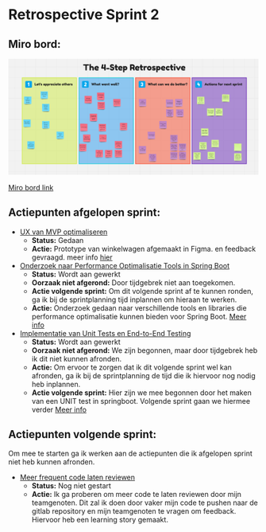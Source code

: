 # Retrospective Sprint 2

## Miro bord:

![Miro bord](./afbeeldingen/miro-bord-sprint-2.png)

[Miro bord link](https://miro.com/welcomeonboard/aXJ5SFVUS1h4WEE5aE1VeGpwSXdOaDE5YWozS2k0azljOTRTbGFPeDJ0eWJUbEFxUHdUYTU2WW1weEZvWUxMRnwzNDU4NzY0NTgyNDIyMTA5ODUyfDI=?share_link_id=489192721111)

## Actiepunten afgelopen sprint:

- [UX van MVP optimaliseren](https://gitlab.fdmci.hva.nl/propedeuse-hbo-ict/onderwijs/2023-2024/out-b-se-bim/blok-4/caaruujuuwoo65/-/issues/116)
    - **Status:** Gedaan
    - **Actie:** Prototype van winkelwagen afgemaakt in Figma. en feedback gevraagd. meer
      info [hier](https://caaruujuuwoo65-propedeuse-hbo-ict-onderwijs-2023-856b9a79d9a1ec.dev.hihva.nl/personal-documents/rocco/toelichting-k5-en-k2/)
- [Onderzoek naar Performance Optimalisatie Tools in Spring Boot](https://gitlab.fdmci.hva.nl/propedeuse-hbo-ict/onderwijs/2023-2024/out-b-se-bim/blok-4/caaruujuuwoo65/-/issues/117)
    - **Status:** Wordt aan gewerkt
    - **Oorzaak niet afgerond:** Door tijdgebrek niet aan toegekomen.
    - **Actie volgende sprint:** Om dit volgende sprint af te kunnen ronden, ga ik bij de sprintplanning tijd
      inplannen om hieraan te werken.
    - **Actie:** Onderzoek gedaan naar verschillende tools en libraries die performance optimalisatie kunnen
      bieden voor Spring
      Boot. [Meer info](https://gitlab.fdmci.hva.nl/propedeuse-hbo-ict/onderwijs/2023-2024/out-b-se-bim/blok-4/caaruujuuwoo65/-/issues/117)
- [Implementatie van Unit Tests en End-to-End Testing](https://gitlab.fdmci.hva.nl/propedeuse-hbo-ict/onderwijs/2023-2024/out-b-se-bim/blok-4/caaruujuuwoo65/-/issues/118)
    - **Status:** Wordt aan gewerkt
    - **Oorzaak niet afgerond:** We zijn begonnen, maar door tijdgebrek heb ik dit niet kunnen afronden.
    - **Actie:** Om ervoor te zorgen dat ik dit volgende sprint wel kan afronden, ga ik bij de sprintplanning
      de tijd die ik hiervoor nog nodig heb inplannen.
    - **Actie volgende sprint:** Hier zijn we mee begonnen door het maken van een UNIT test in springboot.
      Volgende sprint gaan we hiermee
      verder [Meer info](https://gitlab.fdmci.hva.nl/propedeuse-hbo-ict/onderwijs/2023-2024/out-b-se-bim/blok-4/caaruujuuwoo65/-/issues/118)

## Actiepunten volgende sprint:

Om mee te starten ga ik werken aan de actiepunten die ik afgelopen sprint niet heb kunnen afronden.

- [Meer frequent code laten reviewen](https://gitlab.fdmci.hva.nl/propedeuse-hbo-ict/onderwijs/2023-2024/out-b-se-bim/blok-4/caaruujuuwoo65/-/issues/120)
    - **Status:** Nog niet gestart
    - **Actie:** Ik ga proberen om meer code te laten reviewen door mijn teamgenoten. Dit zal ik doen door
      vaker mijn code te pushen naar de gitlab repository en mijn teamgenoten te vragen om feedback. Hiervoor
      heb een learning story gemaakt.

